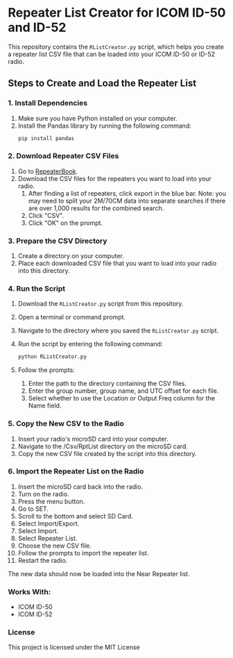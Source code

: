 # Repeater List Creator for ICOM ID-50 and ID-52

This repository contains the `RListCreator.py` script, which helps you create a repeater list CSV file that can be loaded into your ICOM ID-50 or ID-52 radio.

## Steps to Create and Load the Repeater List

### 1. Install Dependencies
1. Make sure you have Python installed on your computer.
2. Install the Pandas library by running the following command:
   ```sh
   pip install pandas
   ```

### 2. Download Repeater CSV Files
1. Go to [RepeaterBook](https://www.repeaterbook.com/).
2. Download the CSV files for the repeaters you want to load into your radio.
   1. After finding a list of repeaters, click export in the blue bar. Note: you may need to split your 2M/70CM data into separate searches if there are over 1,000 results for the combined search.
   2. Click "CSV".
   3. Click "OK" on the prompt.

### 3. Prepare the CSV Directory
1. Create a directory on your computer.
2. Place each downloaded CSV file that you want to load into your radio into this directory.

### 4. Run the Script
1. Download the `RListCreator.py` script from this repository.
2. Open a terminal or command prompt.
3. Navigate to the directory where you saved the `RListCreator.py` script.
4. Run the script by entering the following command:
   ```sh
   python RListCreator.py
   ```
5. Follow the prompts:

   1. Enter the path to the directory containing the CSV files.
   2. Enter the group number, group name, and UTC offset for each file.
   3. Select whether to use the Location or Output Freq column for the Name field.

### 5. Copy the New CSV to the Radio

1. Insert your radio's microSD card into your computer.
2. Navigate to the <radio model>/Csv/RptList directory on the microSD card.
3. Copy the new CSV file created by the script into this directory.

### 6. Import the Repeater List on the Radio

1. Insert the microSD card back into the radio.
2. Turn on the radio.
3. Press the menu button.
4. Go to SET.
5. Scroll to the bottom and select SD Card.
6. Select Import/Export. 
7. Select Import. 
8. Select Repeater List. 
9. Choose the new CSV file. 
10. Follow the prompts to import the repeater list. 
11. Restart the radio.

The new data should now be loaded into the Near Repeater list.

### Works With:

* ICOM ID-50
* ICOM ID-52

### License

This project is licensed under the MIT License